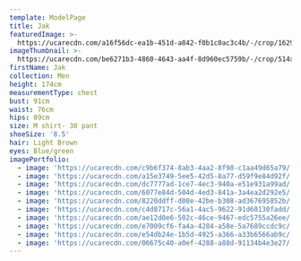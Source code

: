 ```yaml
---
template: ModelPage
title: Jak
featuredImage: >-
  https://ucarecdn.com/a16f56dc-ea1b-451d-a842-f0b1c0ac3c4b/-/crop/1629x1000/0,997/-/preview/
imageThumbnail: >-
  https://ucarecdn.com/be6271b3-4860-4643-aa4f-8d960ec5759b/-/crop/514x777/269,0/-/preview/
firstName: Jak
collection: Men
height: 174cm
measurementType: chest
bust: 91cm
waist: 76cm
hips: 89cm
size: M shirt- 30 pant
shoeSize: '8.5'
hair: Light Brown
eyes: Blue/green
imagePortfolio:
  - image: 'https://ucarecdn.com/c9b6f374-8ab3-4aa2-8f98-c1aa49d65a79/'
  - image: 'https://ucarecdn.com/a15e3749-5ee5-42d5-8a77-d59f9e84d92f/'
  - image: 'https://ucarecdn.com/dc7777ad-1ce7-4ec3-940a-e51e931a99ad/'
  - image: 'https://ucarecdn.com/6077e84d-504d-4ed3-841a-3a4ea2d292e5/'
  - image: 'https://ucarecdn.com/8220ddff-d08e-42be-b308-ad367695852b/'
  - image: 'https://ucarecdn.com/c4d8717c-56a1-4ac5-9622-91d60130fadd/'
  - image: 'https://ucarecdn.com/ae12d0e6-502c-46ce-9467-edc5755a26ee/'
  - image: 'https://ucarecdn.com/e7009cf6-fa4a-4284-a58e-5a7689ccdc9c/'
  - image: 'https://ucarecdn.com/e54db24e-1b5d-4925-a366-a33b6566ab9c/'
  - image: 'https://ucarecdn.com/06675c40-a0ef-4288-a88d-91134b4e3e27/'
---
```


